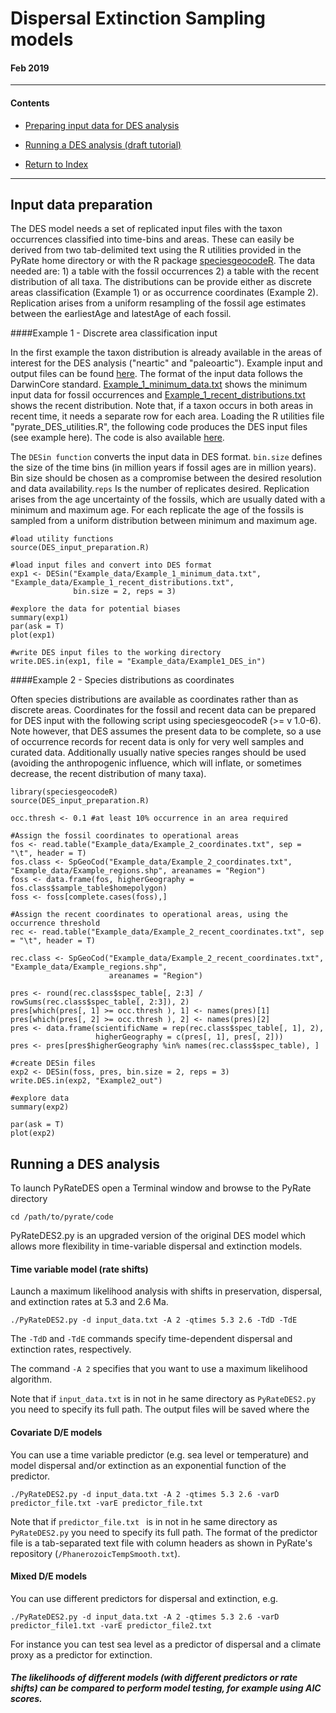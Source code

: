 # Dispersal Extinction Sampling models
#### Feb 2019
***
#### Contents
* [Preparing input data for DES analysis](https://github.com/dsilvestro/PyRate/blob/master/tutorials/pyrate_tutorial_5.md#input-data-preparation)
* [Running a DES analysis (draft tutorial)](https://github.com/dsilvestro/PyRate/blob/master/tutorials/pyrate_tutorial_5.md#running-a-des-analysis)

* [Return to Index](https://github.com/dsilvestro/PyRate/tree/master/tutorials#pyrate-tutorials---index) 
***


## Input data preparation
The DES model needs a set of replicated input files with the taxon occurrences classified into time-bins and areas. These can easily be derived from two tab-delimited text using the R utilities provided in the PyRate home directory or with the R package [speciesgeocodeR](https://github.com/azizka/speciesgeocodeR). The data needed are: 1) a table with the fossil occurrences 2) a table with the recent distribution of all taxa. The distributions can be provide either as discrete areas classification (Example 1) or as occurrence coordinates (Example 2). Replication arises from a uniform resampling of the fossil age estimates between the earliestAge and latestAge of each fossil.

####Example 1 - Discrete area classification input

In the first example the taxon distribution is already available in the areas of interest for the DES analysis ("neartic" and "paleoartic"). Example input and output files can be found [here](https://github.com/dsilvestro/PyRate/tree/master/example_files/DES_input_data). The format of the input data follows the DarwinCore standard. [Example_1_minimum_data.txt](https://github.com/dsilvestro/PyRate/blob/master/example_files/DES_input_data/Example_1_minimum_data.txt) shows the minimum input data for fossil occurrences and [Example_1_recent_distributions.txt](https://github.com/dsilvestro/PyRate/blob/master/example_files/DES_input_data/Example_1_recent_distributions.txt) shows the recent distribution. Note that, if a taxon occurs in both areas in recent time, it needs a separate row for each area. Loading the R utilities file "pyrate_DES_utilities.R", the following code produces the DES input files (see example here). The code is also available [here](https://github.com/dsilvestro/PyRate/blob/master/pyrate_DES_input_example_script.R).

The `DESin function` converts the input data in DES format. `bin.size` defines the size of the time bins (in million years if fossil ages are in million years). Bin size should be chosen as a compromise between the desired resolution and data availability.`reps` Is the number of replicates desired. Replication arises from the age uncertainty of the fossils, which are usually dated with a minimum and maximum age. For each replicate the age of the fossils is sampled from a uniform distribution between minimum and maximum age.

```{r, warning = F, echo = F}
#load utility functions
source(DES_input_preparation.R)

#load input files and convert into DES format
exp1 <- DESin("Example_data/Example_1_minimum_data.txt", "Example_data/Example_1_recent_distributions.txt", 
              bin.size = 2, reps = 3)
 
#explore the data for potential biases
summary(exp1)
par(ask = T)
plot(exp1)

#write DES input files to the working directory
write.DES.in(exp1, file = "Example_data/Example1_DES_in")

```


####Example 2 - Species distributions as coordinates

Often species distributions are available as coordinates rather than as discrete areas.  Coordinates for the fossil and recent data can be prepared for DES input with the following script using speciesgeocodeR (>= v 1.0-6). Note however, that DES assumes the present data to be complete, so a use of occurrence records for recent data is only for very well samples and curated data. Additionally usually native species ranges should be used (avoiding the anthropogenic influence, which will inflate, or sometimes decrease, the recent distribution of many taxa).

```{r, warning = F, echo = F}
library(speciesgeocodeR)
source(DES_input_preparation.R)

occ.thresh <- 0.1 #at least 10% occurrence in an area required

#Assign the fossil coordinates to operational areas
fos <- read.table("Example_data/Example_2_coordinates.txt", sep = "\t", header = T)
fos.class <- SpGeoCod("Example_data/Example_2_coordinates.txt", "Example_data/Example_regions.shp", areanames = "Region")
foss <- data.frame(fos, higherGeography = fos.class$sample_table$homepolygon)
foss <- foss[complete.cases(foss),]

#Assign the recent coordinates to operational areas, using the occurrence threshold
rec <- read.table("Example_data/Example_2_recent_coordinates.txt", sep = "\t", header = T)

rec.class <- SpGeoCod("Example_data/Example_2_recent_coordinates.txt", "Example_data/Example_regions.shp", 
                      areanames = "Region")

pres <- round(rec.class$spec_table[, 2:3] / rowSums(rec.class$spec_table[, 2:3]), 2)
pres[which(pres[, 1] >= occ.thresh ), 1] <- names(pres)[1] 
pres[which(pres[, 2] >= occ.thresh ), 2] <- names(pres)[2] 
pres <- data.frame(scientificName = rep(rec.class$spec_table[, 1], 2),
                   higherGeography = c(pres[, 1], pres[, 2]))
pres <- pres[pres$higherGeography %in% names(rec.class$spec_table), ]

#create DESin files
exp2 <- DESin(foss, pres, bin.size = 2, reps = 3)
write.DES.in(exp2, "Example2_out")

#explore data
summary(exp2)

par(ask = T)
plot(exp2)

```


## Running a DES analysis
To launch PyRateDES open a Terminal window and browse to the PyRate directory 

`cd /path/to/pyrate/code`

PyRateDES2.py is an upgraded version of the original DES model which allows more flexibility in time-variable dispersal and extinction models.

#### Time variable model (rate shifts)
Launch a maximum likelihood analysis with shifts in preservation, dispersal, and extinction rates at 5.3 and 2.6 Ma.

`./PyRateDES2.py -d input_data.txt -A 2 -qtimes 5.3 2.6 -TdD -TdE`

The `-TdD` and `-TdE` commands specify time-dependent dispersal and extinction rates, respectively.

The command `-A 2` specifies that you want to use a maximum likelihood algorithm. 

Note that if `input_data.txt` is in not in he same directory as `PyRateDES2.py` you need to specify its full path. The output files will be saved where the 


#### Covariate D/E models
You can use a time variable predictor (e.g. sea level or temperature) and model dispersal and/or extinction as an exponential function of the predictor. 

`./PyRateDES2.py -d input_data.txt -A 2 -qtimes 5.3 2.6 -varD predictor_file.txt -varE predictor_file.txt`

Note that if `predictor_file.txt ` is in not in he same directory as `PyRateDES2.py` you need to specify its full path. The format of the predictor file is a tab-separated text file with column headers as shown in PyRate's repository (`/PhanerozoicTempSmooth.txt`).

#### Mixed D/E models
You can use different predictors for dispersal and extinction, e.g.

`./PyRateDES2.py -d input_data.txt -A 2 -qtimes 5.3 2.6 -varD predictor_file1.txt -varE predictor_file2.txt`

For instance you can test sea level as a predictor of dispersal and a climate proxy as a predictor for extinction. 

##### The likelihoods of different models (with different predictors or rate shifts) can be compared to perform model testing, for example using AIC scores. 















